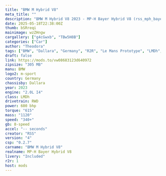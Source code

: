 ```yaml
---
title: "BMW M Hybrid V8"
meta_title: ""
description: "BMW M Hybrid V8 2023 - MP-H Bayer Hybrid V8 (rss_mph_bayer_hybrid_v8) by RSS"
date: 2025-05-18T22:38:00Z
thumb: bSRreqi
mainimage: wzZHngw
cargallery: ["g4cGwxb", "TBw5H8B"]
categories: ["Car"]
author: "Theodora"
tags: ["BMW", "Dallara", "Germany", "R2R", "Le Mans Prototype", "LMDh", "Hypercar", "2023"]
draft: false
link: https://mods.to/vw08683123d640972
zipsize: "305 MB"
manu: BMW
logo2: m-sport
country: Germany
chassisby: Dallara
year: 2023
engine: "2.0L I4"
class: LMDh
drivetrain: RWD
power: 600 bhp 
torque: "615"
mass: "1120"
speed: "340+"
gb: 8-speed
accel: "-- seconds"
creator: "RSS"
version: "4"
csp: "0.2.7"
carname: "BMW M Hybrid V8"
realname: MP-H Bayer Hybrid V8
livery: "Included"
r2r: 1
host: mods
---
```


